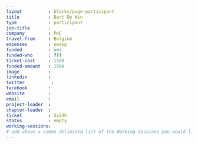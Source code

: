 ```yaml
---
layout          : blocks/page-participant
title           : Bart De Win
type            : participant
job-title       :
company         : PwC
travel-from     : Belgium
expenses        : owasp
funded          : yes
funded-who      : ???
ticket-cost     : 1500
funded-amount   : 1500
image           :
linkedin        :
twitter          :
facebook        :
website         :
email           :
project-leader  :
chapter-leader  :
ticket          : 5x24h
status          : empty
working-sessions:
# add above a comma delimited list of the Working Sessions you would like to attend (use the session's title)
---
```


<!-- put more details about participant here -->
